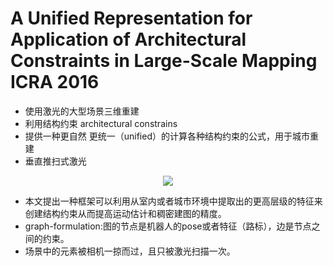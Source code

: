 # A Unified Representation for Application of Architectural Constraints in Large-Scale Mapping ICRA 2016

* 使用激光的大型场景三维重建
* 利用结构约束 architectural constrains
* 提供一种更自然 更统一（unified）的计算各种结构约束的公式，用于城市重建
* 垂直推扫式激光

<div align="center">
<img src="https://i.loli.net/2018/06/05/5b163251e9381.png"  />
</div>


* 本文提出一种框架可以利用从室内或者城市环境中提取出的更高层级的特征来创建结构约束从而提高运动估计和稠密建图的精度。
* graph-formulation:图的节点是机器人的pose或者特征（路标），边是节点之间的约束。
* 场景中的元素被相机一掠而过，且只被激光扫描一次。

